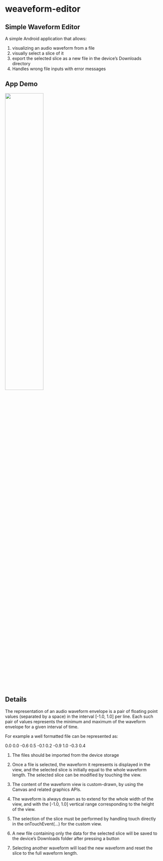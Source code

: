# weaveform-editor


## Simple Waveform Editor

A simple Android application that allows:
1. visualizing an audio waveform from a file
2. visually select a slice of it 
3. export the selected slice as a new file in 
the device’s Downloads directory
4. Handles wrong file inputs with error messages

## App Demo
<img src="https://github.com/KlodianKambo/weaveform-editor/assets/7395096/107d0882-4019-49be-8436-70cb597b4caf" width="50%" height="50%"/>


## Details

The representation of an audio waveform envelope is a pair of floating point values (separated by a space) in the interval [-1.0, 1.0] per line. 
Each such pair of values represents the minimum and maximum of the waveform envelope for a given interval of time.

For example a well formatted file can be represented as:

0.0 0.0
-0.6 0.5
-0.1 0.2
-0.9 1.0
-0.3 0.4


1. The files should be imported from the device storage

2. Once a file is selected, the waveform it represents is displayed in the view, and the selected slice
is initially equal to the whole waveform length. The selected slice can be modified by touching the view.

3. The content of the waveform view is custom-drawn, by using the Canvas and related graphics APIs.

4. The waveform is always drawn as to extend for the whole width of the view, and with the [-1.0, 1.0] 
vertical range corresponding to the height of the view.

5. The selection of the slice must be performed by handling touch directly in the onTouchEvent(...) 
for the custom view.

6. A new file containing only the data for the selected slice will be saved to the device’s Downloads 
folder after pressing a button

7. Selecting another waveform will load the new waveform and reset the slice to the full waveform length.